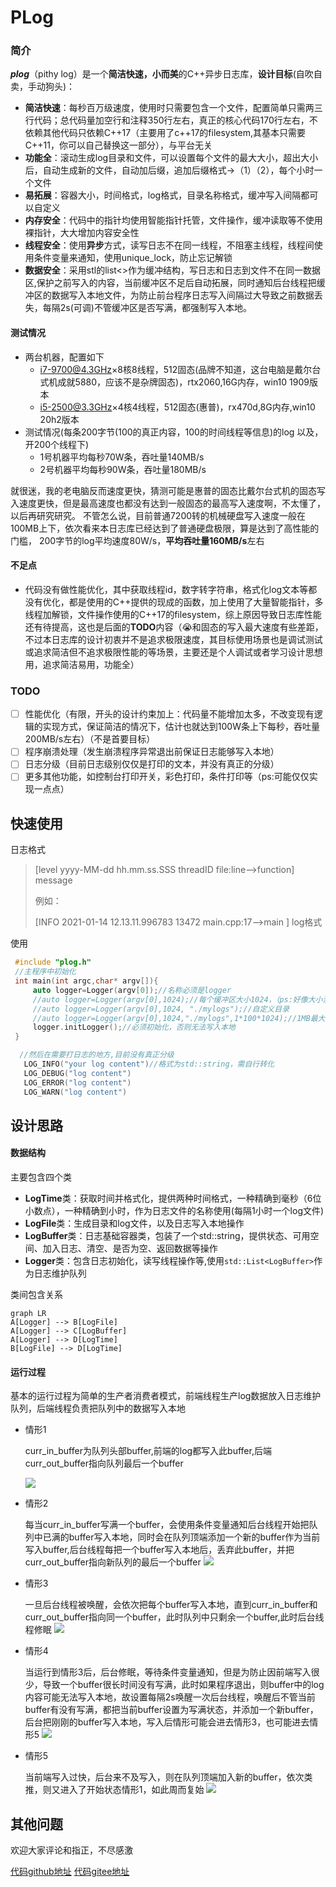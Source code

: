 # PLog

### 简介

***plog***（pithy log）是一个**简洁快速，小而美**的C++异步日志库，**设计目标**(自吹自卖，手动狗头)：

- **简洁快速**：每秒百万级速度，使用时只需要包含一个文件，配置简单只需两三行代码；总代码量加空行和注释350行左右，真正的核心代码170行左右，不依赖其他代码只依赖C++17（主要用了c++17的filesystem,其基本只需要C++11，你可以自己替换这一部分），与平台无关
- **功能全**：滚动生成log目录和文件，可以设置每个文件的最大大小，超出大小后，自动生成新的文件，自动加后缀，追加后缀格式->（1）（2），每个小时一个文件
- **易拓展**：容器大小，时间格式，log格式，目录名称格式，缓冲写入间隔都可以自定义
- **内存安全**：代码中的指针均使用智能指针托管，文件操作，缓冲读取等不使用裸指针，大大增加内容安全性
- **线程安全**：使用**异步**方式，读写日志不在同一线程，不阻塞主线程，线程间使用条件变量来通知，使用unique_lock，防止忘记解锁
- **数据安全**：采用stl的list<>作为缓冲结构，写日志和日志到文件不在同一数据区,保护之前写入的内容，当前缓冲区不足后自动拓展，同时通知后台线程把缓冲区的数据写入本地文件，为防止前台程序日志写入间隔过大导致之前数据丢失，每隔2s(可调)不管缓冲区是否写满，都强制写入本地。
#### 测试情况
- 两台机器，配置如下
  - i7-9700@4.3GHz×8核8线程，512固态(品牌不知道，这台电脑是戴尔台式机成就5880，应该不是杂牌固态)，rtx2060,16G内存，win10 1909版本
  - i5-2500@3.3GHz×4核4线程，512固态(惠普)，rx470d,8G内存,win10 20h2版本
- 测试情况(每条200字节(100的真正内容，100的时间线程等信息)的log 以及，开200个线程下)
  - 1号机器平均每秒70W条，吞吐量140MB/s
  - 2号机器平均每秒90W条，吞吐量180MB/s

就很迷，我的老电脑反而速度更快，猜测可能是惠普的固态比戴尔台式机的固态写入速度更快，但是最高速度也都没有达到一般固态的最高写入速度啊，不太懂了，以后再研究研究。
不管怎么说，目前普通7200转的机械硬盘写入速度一般在100MB上下，依次看来本日志库已经达到了普通硬盘极限，算是达到了高性能的门槛，
200字节的log平均速度80W/s，**平均吞吐量160MB/s**左右
#### 不足点

- 代码没有做性能优化，其中获取线程id，数字转字符串，格式化log文本等都没有优化，都是使用的C++提供的现成的函数，加上使用了大量智能指针，多线程加解锁，文件操作使用的C++17的filesystem，综上原因导致日志库性能还有待提高，这也是后面的**TODO**内容（😭和固态的写入最大速度有些差距，不过本日志库的设计初衷并不是追求极限速度，其目标使用场景也是调试测试或追求简洁但不追求极限性能的等场景，主要还是个人调试或者学习设计思想用，追求简洁易用，功能全）

### TODO

- [ ] 性能优化（有限，开头的设计约束加上：代码量不能增加太多，不改变现有逻辑的实现方式，保证简洁的情况下，估计也就达到100W条上下每秒，吞吐量200MB/s左右）（不是首要目标）
- [ ] 程序崩溃处理（发生崩溃程序异常退出前保证日志能够写入本地）
- [ ] 日志分级（目前日志级别仅仅是打印的文本，并没有真正的分级）
- [ ] 更多其他功能，如控制台打印开关，彩色打印，条件打印等（ps:可能仅仅实现一点点）

## 快速使用

日志格式

> [level yyyy-MM-dd hh.mm.ss.SSS threadID file:line-->function] message
>
> 例如：
>
> [INFO 2021-01-14 12.13.11.996783 13472 main.cpp:17-->main ] log格式

使用

 ```c++
  #include "plog.h"
  //主程序中初始化
  int main(int argc,char* argv[]){
      auto logger=Logger(argv[0]);//名称必须是logger
      //auto logger=Logger(argv[0],1024);//每个缓冲区大小1024，（ps:好像大小没有啥太大影响）
      //auto logger=Logger(argv[0],1024, "./mylogs");//自定义目录
      //auto logger=Logger(argv[0],1024,"./mylogs",1*100*1024);//1MB最大文件
      logger.initLogger();//必须初始化，否则无法写入本地
  }
 ```
```c++
  //然后在需要打日志的地方,目前没有真正分级
   LOG_INFO("your log content")//格式为std::string，需自行转化
   LOG_DEBUG("log content")
   LOG_ERROR("log content")
   LOG_WARN("log content")
```

  

## 设计思路

#### 数据结构

 主要包含四个类

- **LogTime**类：获取时间并格式化，提供两种时间格式，一种精确到毫秒（6位小数点），一种精确到小时，作为日志文件的名称使用(每隔1小时一个log文件)
- **LogFile**类：生成目录和log文件，以及日志写入本地操作
- **LogBuffer**类：日志基础容器类，包装了一个std::string，提供状态、可用空间、加入日志、清空、是否为空、返回数据等操作
- **Logger**类：包含日志初始化，读写线程操作等,使用```std::List<LogBuffer>```作为日志维护队列

类间包含关系

```mermaid
graph LR
A[Logger] --> B[LogFile]
A[Logger] --> C[LogBuffer]
A[Logger] --> D[LogTime]
B[LogFile] --> D[LogTime]
```
#### 运行过程
 基本的运行过程为简单的生产者消费者模式，前端线程生产log数据放入日志维护队列，后端线程负责把队列中的数据写入本地

- 情形1

  curr_in_buffer为队列头部buffer,前端的log都写入此buffer,后端curr_out_buffer指向队列最后一个buffer

  ![]( http://lqk1949.gitee.io/images/011415191092_01312_1.Png)

- 情形2

  每当curr_in_buffer写满一个buffer，会使用条件变量通知后台线程开始把队列中已满的buffer写入本地，同时会在队列顶端添加一个新的buffer作为当前写入buffer,后台线程每把一个buffer写入本地后，丢弃此buffer，并把curr_out_buffer指向新队列的最后一个buffer
  ![]( http://lqk1949.gitee.io/images/011415191092_01312_2.Png)
  
- 情形3

  一旦后台线程被唤醒，会依次把每个buffer写入本地，直到curr_in_buffer和curr_out_buffer指向同一个buffer，此时队列中只剩余一个buffer,此时后台线程修眠
  ![]( http://lqk1949.gitee.io/images/011415191092_01312_3.Png)
  
- 情形4

  当运行到情形3后，后台修眠，等待条件变量通知，但是为防止因前端写入很少，导致一个buffer很长时间没有写满，此时如果程序退出，则buffer中的log内容可能无法写入本地，故设置每隔2s唤醒一次后台线程，唤醒后不管当前buffer有没有写满，都把当前buffer设置为写满状态，并添加一个新buffer，后台把刚刚的buffer写入本地，写入后情形可能会进去情形3，也可能进去情形5
  ![]( http://lqk1949.gitee.io/images/011415191092_01312_4.Png)
  
- 情形5

  当前端写入过快，后台来不及写入，则在队列顶端加入新的buffer，依次类推，则又进入了开始状态情形1，如此周而复始
  ![]( http://lqk1949.gitee.io/images/011415191092_01312_5.Png)

## 其他问题

欢迎大家评论和指正，不尽感激

[代码github地址](https://github.com/luqiankun/plog)
[代码gitee地址](https://gitee.com/lqk1949/plog)
